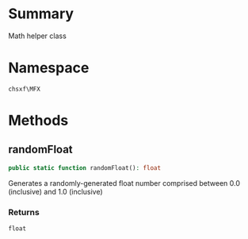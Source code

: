 # Summary

Math helper class

# Namespace

`chsxf\MFX`

# Methods

## randomFloat

```php
public static function randomFloat(): float
```

Generates a randomly-generated float number
comprised between 0.0 (inclusive) and 1.0 (inclusive)

### Returns

`float` 

